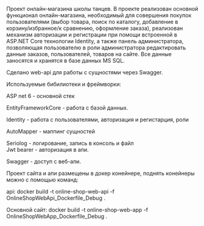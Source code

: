 Проект онлайн-магазина школы танцев. 
В проекте реализован основной функционал онлайн-магазина, необходимый для совершения покупок пользователями (выбор товара, поиск по каталогу, добавление в корзину/избранное/к сравнению, оформление заказа), реализован механизм авторизации и регистрации при помощи встроенной в ASP.NET Core технологии Identity, а также панель администратора, позволяющая пользователю в роли администратора редактировать данные заказов, пользователей, товаров на сайте. 
Все данные заносятся и хранятся в базе данных MS SQL.

Сделано web-api для работы с сущностями через Swagger.

Используемые бибилиотеки и фреймворки:

ASP net 6 - основной стек

EntityFrameworkCore - работа с базой данных.

Identity - работа с пользователями, авторизация и регистарция, роли

AutoMapper - маппинг сущностей

Seriolog - логирование, запись в консоль и файл<br>Jwt bearer - авторизация в апи.

Swagger - доступ с веб-апи.




Проект сайта и апи размещены в докер конейнере, поднять конейнеры можно с помощью команд:

api: docker build -t online-shop-web-api -f OnlineShopWebApi_Dockerfile_Debug .

Основной сайт: docker build -t online-shop-web-app -f OnlineShopWebApp_Dockerfile_Debug .








